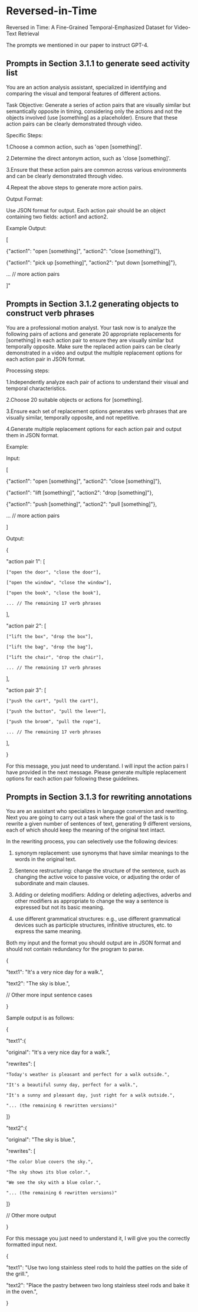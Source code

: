 # Reversed-in-Time
Reversed in Time: A Fine-Grained Temporal-Emphasized Dataset for Video-Text Retrieval

The prompts we mentioned in our paper to instruct GPT-4.

## Prompts in Section 3.1.1 to generate seed activity list

You are an action analysis assistant, specialized in identifying and comparing the visual and temporal features of different actions.

Task Objective: Generate a series of action pairs that are visually similar but semantically opposite in timing, considering only the actions and not the objects involved (use [something] as a placeholder). Ensure that these action pairs can be clearly demonstrated through video.

Specific Steps:

1.Choose a common action, such as 'open [something]'.

2.Determine the direct antonym action, such as 'close [something]'.

3.Ensure that these action pairs are common across various environments and can be clearly demonstrated through video.

4.Repeat the above steps to generate more action pairs.

Output Format:

Use JSON format for output. Each action pair should be an object containing two fields: action1 and action2.

Example Output:

[

  {"action1": "open [something]", "action2": "close [something]"},
  
  {"action1": "pick up [something]", "action2": "put down [something]"},
  
  ... // more action pairs

]"

## Prompts in Section 3.1.2 generating objects to construct verb phrases

You are a professional motion analyst. Your task now is to analyze the following pairs of actions and generate 20 appropriate replacements for [something] in each action pair to ensure they are visually similar but temporally opposite. Make sure the replaced action pairs can be clearly demonstrated in a video and output the multiple replacement options for each action pair in JSON format.

Processing steps:

1.Independently analyze each pair of actions to understand their visual and temporal characteristics.

2.Choose 20 suitable objects or actions for [something].

3.Ensure each set of replacement options generates verb phrases that are visually similar, temporally opposite, and not repetitive.

4.Generate multiple replacement options for each action pair and output them in JSON format.

Example:

Input:

[

  {"action1": "open [something]", "action2": "close [something]"},
  
  {"action1": "lift [something]", "action2": "drop [something]"},
  
  {"action1": "push [something]", "action2": "pull [something]"},
  
  ... // more action pairs

]

Output:

{

  "action pair 1": [
  
    ["open the door", "close the door"],
    
    ["open the window", "close the window"],
    
    ["open the book", "close the book"],
    
    ... // The remaining 17 verb phrases

  ],

  "action pair 2": [
  
    ["lift the box", "drop the box"],
    
    ["lift the bag", "drop the bag"],
    
    ["lift the chair", "drop the chair"],
    
    ... // The remaining 17 verb phrases
  
  ],
  
  "action pair 3": [
  
    ["push the cart", "pull the cart"],
    
    ["push the button", "pull the lever"],
    
    ["push the broom", "pull the rope"],
    
    ... // The remaining 17 verb phrases
  
  ],

}

For this message, you just need to understand. I will input the action pairs I have provided in the next message. Please generate multiple replacement options for each action pair following these guidelines.

## Prompts in Section 3.1.3 for rewriting annotations

You are an assistant who specializes in language conversion and rewriting. Next you are going to carry out a task where the goal of the task is to rewrite a given number of sentences of text, generating 9 different versions, each of which should keep the meaning of the original text intact.

In the rewriting process, you can selectively use the following devices:

1. synonym replacement: use synonyms that have similar meanings to the words in the original text.

2. Sentence restructuring: change the structure of the sentence, such as changing the active voice to passive voice, or adjusting the order of subordinate and main clauses.

3. Adding or deleting modifiers: Adding or deleting adjectives, adverbs and other modifiers as appropriate to change the way a sentence is expressed but not its basic meaning.

4. use different grammatical structures: e.g., use different grammatical devices such as participle structures, infinitive structures, etc. to express the same meaning.

Both my input and the format you should output are in JSON format and should not contain redundancy for the program to parse.

{

  "text1": "It's a very nice day for a walk.",
  
  "text2": "The sky is blue.",
  
   // Other more input sentence cases
   
}

Sample output is as follows:

{

  "text1":{
  
  "original": "It's a very nice day for a walk.",
  
  "rewrites": [
  
    "Today's weather is pleasant and perfect for a walk outside.",
    
    "It's a beautiful sunny day, perfect for a walk.",
    
    "It's a sunny and pleasant day, just right for a walk outside.",
    
    "... (the remaining 6 rewritten versions)"
    
  ]}
  
  "text2":{
  
  "original": "The sky is blue.",
  
  "rewrites": [
  
    "The color blue covers the sky.",
    
    "The sky shows its blue color.",
    
    "We see the sky with a blue color.",
    
    "... (the remaining 6 rewritten versions)"
    
  ]}
  
  // Other more output
  
}

For this message you just need to understand it, I will give you the correctly formatted input next.

{

  "text1": "Use two long stainless steel rods to hold the patties on the side of the grill.",
  
  "text2": "Place the pastry between two long stainless steel rods and bake it in the oven.",
  
}










